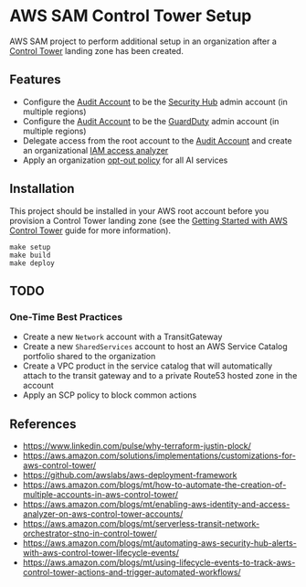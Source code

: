 # AWS SAM Control Tower Setup

AWS SAM project to perform additional setup in an organization after a [Control Tower](https://aws.amazon.com/controltower/) landing zone has been created.

## Features

- Configure the [Audit Account](https://docs.aws.amazon.com/controltower/latest/userguide/how-control-tower-works.html#what-is-audit) to be the [Security Hub](https://docs.aws.amazon.com/securityhub/latest/userguide/securityhub-accounts.html) admin account (in multiple regions)
- Configure the [Audit Account](https://docs.aws.amazon.com/controltower/latest/userguide/how-control-tower-works.html#what-is-audit) to be the [GuardDuty](https://docs.aws.amazon.com/guardduty/latest/ug/guardduty_organizations.html) admin account (in multiple regions)
- Delegate access from the root account to the [Audit Account](https://docs.aws.amazon.com/controltower/latest/userguide/how-control-tower-works.html#what-is-audit) and create an organizational [IAM access analyzer](https://docs.aws.amazon.com/IAM/latest/UserGuide/what-is-access-analyzer.html)
- Apply an organization [opt-out policy](https://docs.aws.amazon.com/organizations/latest/userguide/orgs_manage_policies_ai-opt-out_syntax.html#ai-opt-out-policy-examples) for all AI services

## Installation

This project should be installed in your AWS root account before you provision a Control Tower landing zone (see the [Getting Started with AWS Control Tower](https://docs.aws.amazon.com/controltower/latest/userguide/getting-started-with-control-tower.html) guide for more information).

```
make setup
make build
make deploy
```

## TODO

### One-Time Best Practices

- Create a new `Network` account with a TransitGateway
- Create a new `SharedServices` account to host an AWS Service Catalog portfolio shared to the organization
- Create a VPC product in the service catalog that will automatically attach to the transit gateway and to a private Route53 hosted zone in the account
- Apply an SCP policy to block common actions

## References

- https://www.linkedin.com/pulse/why-terraform-justin-plock/
- https://aws.amazon.com/solutions/implementations/customizations-for-aws-control-tower/
- https://github.com/awslabs/aws-deployment-framework
- https://aws.amazon.com/blogs/mt/how-to-automate-the-creation-of-multiple-accounts-in-aws-control-tower/
- https://aws.amazon.com/blogs/mt/enabling-aws-identity-and-access-analyzer-on-aws-control-tower-accounts/
- https://aws.amazon.com/blogs/mt/serverless-transit-network-orchestrator-stno-in-control-tower/
- https://aws.amazon.com/blogs/mt/automating-aws-security-hub-alerts-with-aws-control-tower-lifecycle-events/
- https://aws.amazon.com/blogs/mt/using-lifecycle-events-to-track-aws-control-tower-actions-and-trigger-automated-workflows/
